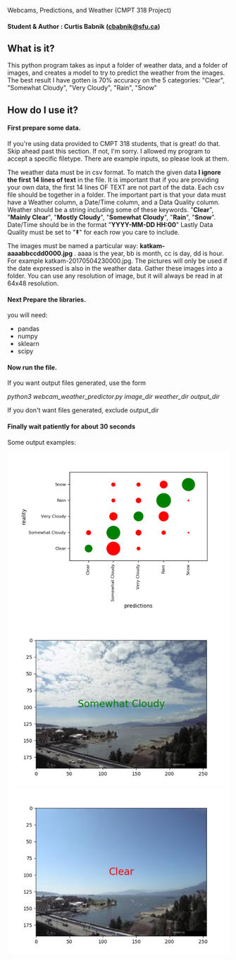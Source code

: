 Webcams, Predictions, and Weather (CMPT 318 Project)

#### Student & Author : Curtis Babnik (cbabnik@sfu.ca)

## What is it?

This python program takes as input a folder of weather data, and a folder of images, 
and creates a model to try to predict the weather from the images.
The best result I have gotten is 70% accuracy on the 5 categories:
"Clear", "Somewhat Cloudy", "Very Cloudy", "Rain", "Snow"

## How do I use it?

#### First prepare some data.

If you're using data provided to CMPT 318 students, that is great! do that. Skip ahead past this section. If not, I'm sorry. I allowed my program to accept a specific filetype. There are example inputs, so please look at them.

The weather data must be in csv format. To match the given data __I ignore the first 14 lines of text__ in the file.
It is important that if you are providing your own data, the first 14 lines OF TEXT are not part of the data.
Each csv file should be together in a folder. 
The important part is that your data must have a Weather column, a Date/Time column, and a Data Quality column.
Weather should be a string including some of these keywords.
"__Clear__", "__Mainly Clear__", "__Mostly Cloudy__", "__Somewhat Cloudy__", "__Rain__", "__Snow__".
Date/Time should be in the format "__YYYY-MM-DD HH:00__"
Lastly Data Quality must be set to "__‡__" for each row you care to include.

The images must be named a particular way: __katkam-aaaabbccdd0000.jpg__ . aaaa is the year, bb is month, cc is day, dd is hour.
For example katkam-20170504230000.jpg. The pictures will only be used if the date expressed is also in the weather data.
Gather these images into a folder. You can use any resolution of image, but it will always be read in at 64x48 resolution.

#### Next Prepare the libraries.

you will need:
- pandas
- numpy
- sklearn
- scipy

#### Now run the file.

If you want output files generated, use the form

_python3 webcam_weather_predictor.py image_dir weather_dir output_dir_

If you don't want files generated, exclude output_dir

#### Finally wait patiently for about 30 seconds

Some output examples:

![](example_output/graph.png?raw=true "Predictions vs Reality")
![](example_output/images/katkam-20160625160000.jpg?raw=true "Good prediction")
![](example_output/images/katkam-20160726160000.jpg?raw=true "Bad prediction (apparently)")
